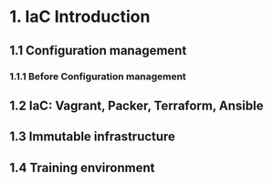 # 1. IaC Introduction

## 1.1 Configuration management
### 1.1.1 Before Configuration management

## 1.2 IaC: Vagrant, Packer, Terraform, Ansible

## 1.3 Immutable infrastructure

## 1.4 Training environment
